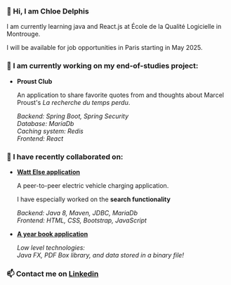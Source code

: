 ### 👋 Hi, I am Chloe Delphis

I am currently learning java and React.js at École de la Qualité Logicielle in Montrouge.

I will be available for job opportunities in Paris starting in May 2025.

### 🔨 I am currently working on my end-of-studies project:

- **Proust Club**

  An application to share favorite quotes from and thoughts about Marcel Proust's _La recherche du temps perdu_.

  _Backend: Spring Boot, Spring Security_  
   _Database: MariaDb_  
   _Caching system: Redis_  
   _Frontend: React_

### 👾 I have recently collaborated on:

- **[Watt Else application](https://github.com/ChloeDelphis/Watt_Else_Linus)**

  A peer-to-peer electric vehicle charging application.

  I have especially worked on the **search functionality**

  _Backend: Java 8, Maven, JDBC, MariaDb  
   Frontend: HTML, CSS, Bootstrap, JavaScript_

- **[A year book application](https://github.com/ChloeDelphis/year-book_low-level_java)**

  _Low level technologies:_  
  _Java FX, PDF Box library, and data stored in a binary file!_

### 📫 Contact me on [Linkedin](https://www.linkedin.com/in/chloedelphis/)

<!---
ChloeDelphis/ChloeDelphis is a ✨ special ✨ repository because its `README.md` (this file) appears on your GitHub profile.
You can click the Preview link to take a look at your changes.
--->
